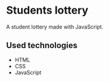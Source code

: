 # Students lottery

A student lottery made with JavaScript.

## Used technologies

- HTML
- CSS
- JavaScript
